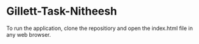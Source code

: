 # Gillett-Task-Nitheesh
To run the application, clone the repositiory and open the index.html file in any web browser. 
